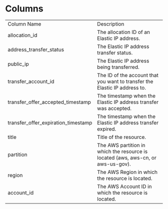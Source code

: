 # Columns  

<table>
	<tr><td>Column Name</td><td>Description</td></tr>
	<tr><td>allocation_id</td><td>The allocation ID of an Elastic IP address.</td></tr>
	<tr><td>address_transfer_status</td><td>The Elastic IP address transfer status.</td></tr>
	<tr><td>public_ip</td><td>The Elastic IP address being transferred.</td></tr>
	<tr><td>transfer_account_id</td><td>The ID of the account that you want to transfer the Elastic IP address to.</td></tr>
	<tr><td>transfer_offer_accepted_timestamp</td><td>The timestamp when the Elastic IP address transfer was accepted.</td></tr>
	<tr><td>transfer_offer_expiration_timestamp</td><td>The timestamp when the Elastic IP address transfer expired.</td></tr>
	<tr><td>title</td><td>Title of the resource.</td></tr>
	<tr><td>partition</td><td>The AWS partition in which the resource is located (aws, aws-cn, or aws-us-gov).</td></tr>
	<tr><td>region</td><td>The AWS Region in which the resource is located.</td></tr>
	<tr><td>account_id</td><td>The AWS Account ID in which the resource is located.</td></tr>
</table>
